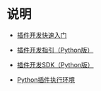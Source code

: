 # 说明

- [插件开发快速入门](http://docs.devops.oa.com/%E6%89%80%E6%9C%89%E6%9C%8D%E5%8A%A1/%E6%B5%81%E6%B0%B4%E7%BA%BF%E6%8F%92%E4%BB%B6Store/%E5%BF%AB%E9%80%9F%E5%85%A5%E9%97%A8.html)

- [插件开发指引（Python版）](http://docs.devops.oa.com/%E6%89%80%E6%9C%89%E6%9C%8D%E5%8A%A1/%E6%B5%81%E6%B0%B4%E7%BA%BF%E6%8F%92%E4%BB%B6Store/%E6%8F%92%E4%BB%B6%E5%BC%80%E5%8F%91%E6%8C%87%E5%BC%95-Python%E7%89%88.html)

- [插件开发SDK（Python版）](http://docs.devops.oa.com/%E6%89%80%E6%9C%89%E6%9C%8D%E5%8A%A1/%E6%B5%81%E6%B0%B4%E7%BA%BF%E6%8F%92%E4%BB%B6Store/%E6%8F%92%E4%BB%B6%E5%BC%80%E5%8F%91SDK-Python%E7%89%88.html)

- [Python插件执行环境](http://docs.devops.oa.com/%E6%89%80%E6%9C%89%E6%9C%8D%E5%8A%A1/%E6%B5%81%E6%B0%B4%E7%BA%BF%E6%8F%92%E4%BB%B6Store/envPython.html)